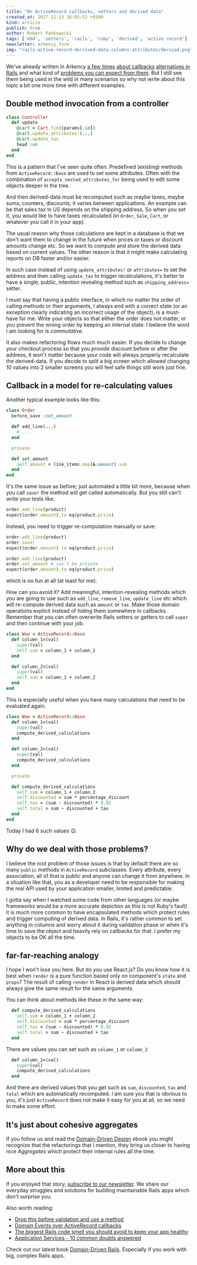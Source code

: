 ```yaml
---
title: "On ActiveRecord callbacks, setters and derived data"
created_at: 2017-12-13 16:02:52 +0100
kind: article
publish: true
author: Robert Pankowecki
tags: ['ddd', 'setters', 'rails', 'ruby', 'derived', 'active record']
newsletter: arkency_form
img: "rails-active-record-derrived-data-columns-attributes/dervied.png"
---
```


We've already written in Arkency [a few times](/2016/01/drop-this-before-validation-and-use-method/) [about callbacks](/2016/02/using-anonymous-modules-and-prepend-to-work-with-generated-code/) [alternatives in Rails](/2016/05/domain-events-over-active-record-callbacks/) and what kind of [problems you can expect from them](https://medium.com/planet-arkency/the-biggest-rails-code-smell-you-should-avoid-to-keep-your-app-healthy-a61fd75ab2d3). But I still see them being used in the wild in many scenarios so why not write about this topic a bit one more time with different examples.

<!-- more -->

## Double method invocation from a controller

```ruby
class Controller
  def update
    @cart = Cart.find(params[:id])
    @cart.update_attributes!(...)
    @cart.update_tax
    head :ok
  end
end
```

This is a pattern that I've seen quite often. Predefined (existing) methods from `ActiveRecord::Base` are used to set some attributes. Often with the combination of `accepts_nested_attributes_for` being used to edit some objects deeper in the tree.

And then derived-data must be recomputed such as maybe taxes, maybe sums, counters, discounts, it varies between applications. An example can be that sales tax in US depends on the shipping address. So when you set it, you would like to have taxes recalculated (in `Order`, `Sale`, `Cart`, or whatever you call it in your app).

The usual reason why those calculations are kept in a database is that we don't want them to change in the future when prices or taxes or discount amounts change etc. So we want to compute and store the derived data based on current values. The other reason is that it might make calculating reports on DB faster and/or easier.

In such case instead of using `update_attributes!` or `attributes=` to set the address and then calling `update_tax` to trigger recalculations, it's better to have a single, public, intention revealing method such as `shipping_address=` setter.

I must say that having a public interface, in which no matter the order of calling methods or their arguments, I always end with a correct state (or an exception clearly indicating an incorrect usage of the object), is a must-have for me. Write your objects so that either the order does not matter, or you prevent the wrong order by keeping an internal state. I believe the word I am looking for is _commutative_.

It also makes refactoring flows much much easier. If you decide to change your checkout process so that you provide discount before or after the address, it won't matter because your code will always properly recalculate the derived-data. If you decide to split a big screen which allowed changing 10 values into 2 smaller screens you will feel safe things still work just fine.

## Callback in a model for re-calculating values

Another typical example looks like this:

```ruby
class Order
  before_save :set_amount

  def add_line(...)
    # ...
  end

  private

  def set_amount
    self.amount = line_items.map(&:amount).sum
  end
end
```

It's the same issue as before; just automated a little bit more, because when you call `save!` the method will get called automatically. But you still can't write your tests like:

```ruby
order.add_line(product)
expect(order.amount).to eq(product.price)
```

Instead, you need to trigger re-computation manually or save:

```ruby
order.add_line(product)
order.save!
expect(order.amount).to eq(product.price)
```

```ruby
order.add_line(product)
order.set_amount # can't be private
expect(order.amount).to eq(product.price)
```

which is no fun at all (at least for me).

How can you avoid it? Add meaningful, intention-revealing methods which you are going to use such as `add_line`, `remove_line`, `update_line` etc which will re-compute derived data such as `amount` or `tax`. Make those domain operations explicit instead of hiding them somewhere in callbacks. Remember that you can often overwrite Rails setters or getters to call `super` and then continue with your job.

```ruby
class Wow < ActiveRecord::Base
  def column_1=(val)
    super(val)
    self.sum = column_1 + column_2
  end

  def column_2=(val)
    super(val)
    self.sum = column_1 + column_2
  end
end
```

This is especially useful when you have many calculations that need to be evaluated again.

```ruby
class Wow < ActiveRecord::Base
  def column_1=(val)
    super(val)
    compute_derived_calculations
  end

  def column_2=(val)
    super(val)
    compute_derived_calculations
  end

  private

  def compute_derived_calculations
    self.sum = column_1 + column_2
    self.discounted = sum * percentage_discount
    self.tax = (sum - discounted) * 0.02
    self.total = sum - discounted + tax
  end
end
```

Today I had 6 such values 😉.

## Why do we deal with those problems?

I believe the root problem of those issues is that by default there are so many `public` methods in `ActiveRecord` subclasses. Every attribute, every association, all of that is public and anyone can change it from anywhere. In a situation like that, you as a developer need to be responsible for making the real API used by your application smaller, limited and predictable.

I gotta say when I watched some code from other languages (or maybe frameworks would be a more accurate depiction as this is not Ruby's fault) it is much more common to have encapsulated methods which protect rules and trigger computing of derived data. In Rails, it's rather common to set anything in columns and worry about it during validation phase or when it's time to save the object and heavily rely on callbacks for that. I prefer my objects to be OK all the time.

## far-far-reaching analogy

I hope I won't lose you here. But do you use React.js? Do you know how it is best when `render` is a pure function based only on component's `state` and `props`? The result of calling `render` in React is derived data which should always give the same result for the same arguments.

You can think about methods like these in the same way:

```ruby
  def compute_derived_calculations
    self.sum = column_1 + column_2
    self.discounted = sum * percentage_discount
    self.tax = (sum - discounted) * 0.02
    self.total = sum - discounted + tax
  end
```

There are values you can set such as `column_1` or `column_2`

```ruby
  def column_2=(val)
    super(val)
    compute_derived_calculations
  end
```

And there are derived values that you get such as `sum`, `discounted`, `tax` and `total` which are automatically recomputed. I am sure you that is obvious to you, it's just `ActiveRecord` does not make it easy for you at all, so we need to make some effort.

## It's just about cohesive aggregates

If you follow us and read the [Domain-Driven Design](/domain-driven-rails/) ebook you might recognize that the refactorings that I mention, they bring us closer to having nice _Aggregates_ which protect their internal rules all the time.

## More about this

If you enjoyed that story, [subscribe to our newsletter](http://arkency.com/newsletter). We share our everyday struggles and solutions for building maintainable Rails apps which don't surprise you.

Also worth reading:

* [Drop this before validation and use a method](/2016/01/drop-this-before-validation-and-use-method/)
* [Domain Events over ActiveRecord callbacks](/2016/05/domain-events-over-active-record-callbacks/)
* [The biggest Rails code smell you should avoid to keep your app healthy](https://medium.com/planet-arkency/the-biggest-rails-code-smell-you-should-avoid-to-keep-your-app-healthy-a61fd75ab2d3)
* [Application Services - 10 common doubts answered](https://blog.arkency.com/application-service-ruby-rails-ddd/)

Check out our latest book [Domain-Driven Rails](/domain-driven-rails/). Especially if you work with big, complex Rails apps.
